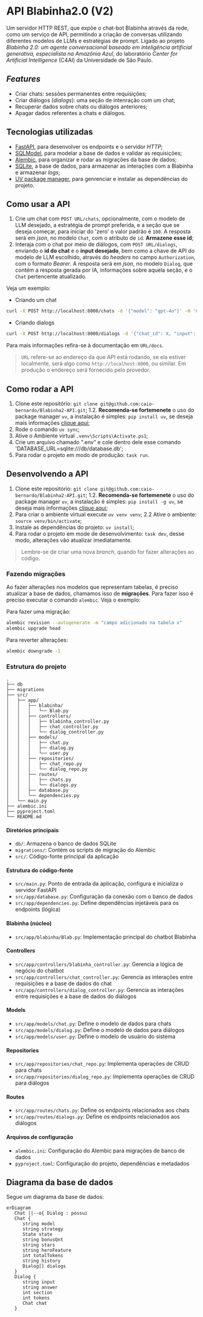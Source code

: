 # API Blabinha2.0 (V2)

Um servidor HTTP REST, que expõe o chat-bot Blabinha através da rede, como um serviço de API, permitindo a criação de conversas utilizando diferentes modelos de LLMs e estratégias de prompt. Ligado ao projeto _Blabinha 2.0: um agente conversacional baseado em inteligência artificial generativa, especialista na Amazônia Azul_, do laboratório _Center for Artificial Intelligence_ (C4AI) da Universidade de São Paulo.

## _Features_

- Criar chats: sessões permanentes entre requisições;
- Criar diálogos (_dialogs_): uma seção de intenração com um chat;
- Recuperar dados sobre chats ou diálogos anteriores;
- Apagar dados referentes a chats e diálogos.

## Tecnologias utilizadas

- [FastAPI](https://fastapi.tiangolo.com/), para desenvolver os endpoints e o servidor _HTTP_;
- [SQLModel](https://sqlmodel.tiangolo.com/), para modelar a base de dados e validar as requisições;
- [Alembic](https://alembic.sqlalchemy.org/en/latest/), para organizar e rodar as migrações da base de dados;
- [SQLite](https://sqlite.org/index.html), a base de dados, para armazenar as interações com a Blabinha e armazenar _logs_;
- [UV package manager](https://docs.astral.sh/uv/), para genrenciar e instalar as dependências do projeto.

## Como usar a API

1. Crie um chat com `POST URL/chats`, opcionalmente, com o modelo de LLM desejado, a estratégia de prompt preferida, e a seção que se deseja começar, para iniciar do 'zero' o valor padrão é `100`. A resposta será em _json_, no modelo `Chat`, com o atributo de `id`. **Armazene esse id**;
2. Interaja com o chat por meio de diálogos, com `POST URL/dialogs`, enviando o **id do chat** e o **input desejado**, bem como a chave de API do modelo de LLM escolhido, através do _headers_ no campo `Authorization`, com o formato _Bearer_. A resposta será em _json_, no modelo `Dialog`, que contém a resposta gerada por IA, informações sobre aquela seção, e o `Chat` pertencente atualizado.

Veja um exemplo:

- Criando um chat
```bash
curl -X POST http://localhost:8000/chats -d '{"model": "gpt-4o"}' -H 'Content-Type: application/json'
```
- Criando dialogs
```bash
curl -X POST http://localhost:8000/dialogs -d '{"chat_id": X, "input": "Oi"}' -H 'Content-Type: application/json' -H 'Authorization: Bearer XXXXXXXX'
```

Para mais informações refira-se à documentação em `URL/docs`.

> `URL` refere-se ao endereço da que API está rodando, se ela estiver localmente, será algo como `http://localhost:8000`, ou similar. Em produção o endereço será fornecido pelo provedor.

## Como rodar a API

1. Clone este repositório: `git clone git@github.com:caio-bernardo/Blabinha2-API.git`;
1.2. **Recomenda-se fortemenete** o uso do package manager `uv`, a instalação é simples: `pip install uv`, se deseja mais informações [clique aqui](https://docs.astral.sh/uv/);
2. Rode o comando `uv sync`;
3. Ative o Ambiente virtual `.venv\Scripts\Activate.ps1`;
4. Crie um arquivo chamado ".env" e cole dentro dele esse comando 'DATABASE_URL=sqlite:///db/database.db';
5. Para rodar o projeto em modo de produção: `task run`.

## Desenvolvendo a API

1. Clone este repositório: `git clone git@github.com:caio-bernardo/Blabinha2-API.git`;
1.2. **Recomenda-se fortemenete** o uso do package manager `uv`, a instalação é simples: `pip install -g uv`, se deseja mais informações [clique aqui](https://docs.astral.sh/uv/);
2. Para criar o ambiente virtual execute `uv venv venv`;
2.2 Ative o ambiente: `source venv/bin/activate`;
3. Instale as dependências do projeto: `uv install`;
4. Para rodar o projeto em mode de desenvolvimento: `task dev`, desse modo, alterações vão atualizar imediatamente.

> Lembre-se de criar uma nova _branch_, quando for fazer alterações ao código.

### Fazendo migrações

Ao fazer alterações nos modelos que representam tabelas, é preciso atualizar a base de dados, chamamos isso de **migrações**.
Para fazer isso é preciso executar o comando `alembic`. Veja o exemplo:

Para fazer uma migração:
```bash
alembic revision --autogenerate -m "campo adicionado na tabela x"
alembic upgrade head
```

Para reverter alterações:
```bash
alembic downgrade -1
```
### Estrutura do projeto
```
.
├── db
├── migrations
├── src/
│   ├── app/
│   │   ├── blabinha/
│   │   │   └── Blab.py
│   │   ├── controllers/
│   │   │   ├── blabinha_controller.py
│   │   │   ├── chat_controller.py
│   │   │   └── dialog_controller.py
│   │   ├── models/
│   │   │   ├── chat.py
│   │   │   ├── dialog.py
│   │   │   └── user.py
│   │   ├── repositories/
│   │   │   ├── chat_repo.py
│   │   │   └── dialog_repo.py
│   │   ├── routes/
│   │   │   ├── chats.py
│   │   │   └── dialogs.py
│   │   ├── database.py
│   │   └── dependencies.py
│   └── main.py
├── alembic.ini
├── pyproject.toml
└── README.md
```

#### Diretórios principais
- `db/`: Armazena o banco de dados SQLite
- `migrations/`: Contém os scripts de migração do Alembic
- `src/`: Código-fonte principal da aplicação

#### Estrutura do código-fonte
- `src/main.py`: Ponto de entrada da aplicação, configura e inicializa o servidor FastAPI
- `src/app/database.py`: Configuração da conexão com o banco de dados
- `src/app/dependencies.py`: Define dependências injetáveis para os endpoints (lógica)

#### Blabinha (núcleo)
- `src/app/blabinha/Blab.py`: Implementação principal do chatbot Blabinha

#### Controllers
- `src/app/controllers/blabinha_controller.py`: Gerencia a lógica de negócio do chatbot
- `src/app/controllers/chat_controller.py`: Gerencia as interações entre requisições e a base de dados do chat
- `src/app/controllers/dialog_controller.py`: Gerencia as interações entre requisições e a base de dados do diálogos

#### Models
- `src/app/models/chat.py`: Define o modelo de dados para chats
- `src/app/models/dialog.py`: Define o modelo de dados para diálogos
- `src/app/models/user.py`: Define o modelo de usuário do sistema

#### Repositories
- `src/app/repositories/chat_repo.py`: Implementa operações de CRUD para chats
- `src/app/repositories/dialog_repo.py`: Implementa operações de CRUD para diálogos

#### Routes
- `src/app/routes/chats.py`: Define os endpoints relacionados aos chats
- `src/app/routes/dialogs.py`: Define os endpoints relacionados aos diálogos

#### Arquivos de configuração
- `alembic.ini`: Configuração do Alembic para migrações de banco de dados
- `pyproject.toml`: Configuração do projeto, dependências e metadados

## Diagrama da base de dados

Segue um diagrama da base de dados:
```mermaid
erDiagram
   Chat ||--o{ Dialog : possui
   Chat {
      string model
      string strategy
      State state
      string bonusQnt
      string stars
      string heroFeature
      int totalTokens
      string history
      Dialog[] dialogs
   }
   Dialog {
      string input
      string answer
      int section
      int tokens
      Chat chat
   }
```
